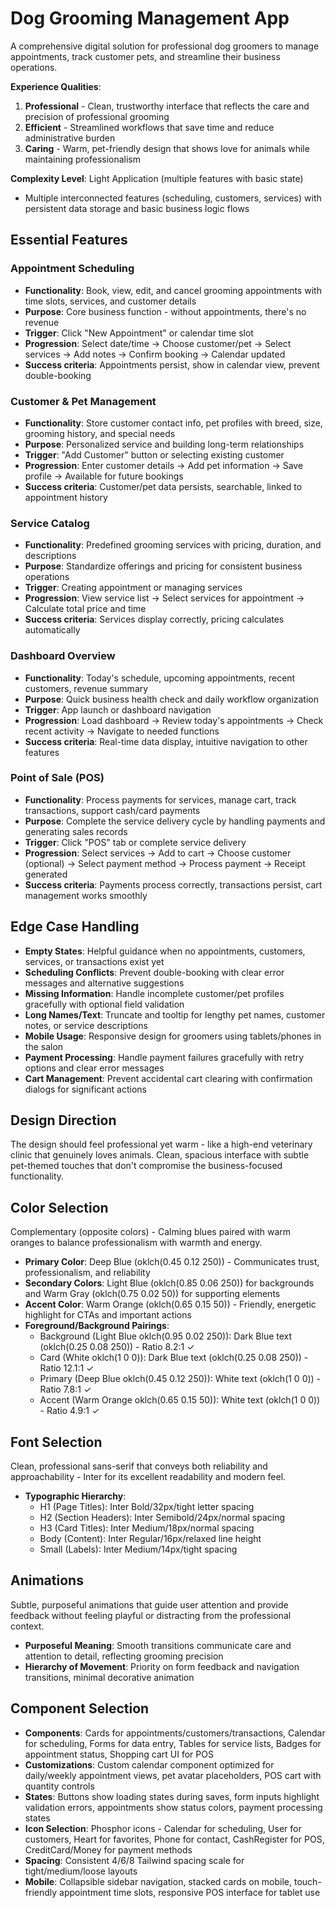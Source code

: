 # Dog Grooming Management App

A comprehensive digital solution for professional dog groomers to manage appointments, track customer pets, and streamline their business operations.

**Experience Qualities**: 
1. **Professional** - Clean, trustworthy interface that reflects the care and precision of professional grooming
2. **Efficient** - Streamlined workflows that save time and reduce administrative burden
3. **Caring** - Warm, pet-friendly design that shows love for animals while maintaining professionalism

**Complexity Level**: Light Application (multiple features with basic state)
- Multiple interconnected features (scheduling, customers, services) with persistent data storage and basic business logic flows

## Essential Features

### Appointment Scheduling
- **Functionality**: Book, view, edit, and cancel grooming appointments with time slots, services, and customer details
- **Purpose**: Core business function - without appointments, there's no revenue
- **Trigger**: Click "New Appointment" or calendar time slot
- **Progression**: Select date/time → Choose customer/pet → Select services → Add notes → Confirm booking → Calendar updated
- **Success criteria**: Appointments persist, show in calendar view, prevent double-booking

### Customer & Pet Management
- **Functionality**: Store customer contact info, pet profiles with breed, size, grooming history, and special needs
- **Purpose**: Personalized service and building long-term relationships
- **Trigger**: "Add Customer" button or selecting existing customer
- **Progression**: Enter customer details → Add pet information → Save profile → Available for future bookings
- **Success criteria**: Customer/pet data persists, searchable, linked to appointment history

### Service Catalog
- **Functionality**: Predefined grooming services with pricing, duration, and descriptions
- **Purpose**: Standardize offerings and pricing for consistent business operations
- **Trigger**: Creating appointment or managing services
- **Progression**: View service list → Select services for appointment → Calculate total price and time
- **Success criteria**: Services display correctly, pricing calculates automatically

### Dashboard Overview
- **Functionality**: Today's schedule, upcoming appointments, recent customers, revenue summary
- **Purpose**: Quick business health check and daily workflow organization
- **Trigger**: App launch or dashboard navigation
- **Progression**: Load dashboard → Review today's appointments → Check recent activity → Navigate to needed functions
- **Success criteria**: Real-time data display, intuitive navigation to other features

### Point of Sale (POS)
- **Functionality**: Process payments for services, manage cart, track transactions, support cash/card payments
- **Purpose**: Complete the service delivery cycle by handling payments and generating sales records
- **Trigger**: Click "POS" tab or complete service delivery
- **Progression**: Select services → Add to cart → Choose customer (optional) → Select payment method → Process payment → Receipt generated
- **Success criteria**: Payments process correctly, transactions persist, cart management works smoothly

## Edge Case Handling
- **Empty States**: Helpful guidance when no appointments, customers, services, or transactions exist yet
- **Scheduling Conflicts**: Prevent double-booking with clear error messages and alternative suggestions
- **Missing Information**: Handle incomplete customer/pet profiles gracefully with optional field validation
- **Long Names/Text**: Truncate and tooltip for lengthy pet names, customer notes, or service descriptions
- **Mobile Usage**: Responsive design for groomers using tablets/phones in the salon
- **Payment Processing**: Handle payment failures gracefully with retry options and clear error messages
- **Cart Management**: Prevent accidental cart clearing with confirmation dialogs for significant actions

## Design Direction
The design should feel professional yet warm - like a high-end veterinary clinic that genuinely loves animals. Clean, spacious interface with subtle pet-themed touches that don't compromise the business-focused functionality.

## Color Selection
Complementary (opposite colors) - Calming blues paired with warm oranges to balance professionalism with warmth and energy.

- **Primary Color**: Deep Blue (oklch(0.45 0.12 250)) - Communicates trust, professionalism, and reliability
- **Secondary Colors**: Light Blue (oklch(0.85 0.06 250)) for backgrounds and Warm Gray (oklch(0.75 0.02 50)) for supporting elements  
- **Accent Color**: Warm Orange (oklch(0.65 0.15 50)) - Friendly, energetic highlight for CTAs and important actions
- **Foreground/Background Pairings**:
  - Background (Light Blue oklch(0.95 0.02 250)): Dark Blue text (oklch(0.25 0.08 250)) - Ratio 8.2:1 ✓
  - Card (White oklch(1 0 0)): Dark Blue text (oklch(0.25 0.08 250)) - Ratio 12.1:1 ✓  
  - Primary (Deep Blue oklch(0.45 0.12 250)): White text (oklch(1 0 0)) - Ratio 7.8:1 ✓
  - Accent (Warm Orange oklch(0.65 0.15 50)): White text (oklch(1 0 0)) - Ratio 4.9:1 ✓

## Font Selection
Clean, professional sans-serif that conveys both reliability and approachability - Inter for its excellent readability and modern feel.

- **Typographic Hierarchy**: 
  - H1 (Page Titles): Inter Bold/32px/tight letter spacing
  - H2 (Section Headers): Inter Semibold/24px/normal spacing  
  - H3 (Card Titles): Inter Medium/18px/normal spacing
  - Body (Content): Inter Regular/16px/relaxed line height
  - Small (Labels): Inter Medium/14px/tight spacing

## Animations
Subtle, purposeful animations that guide user attention and provide feedback without feeling playful or distracting from the professional context.

- **Purposeful Meaning**: Smooth transitions communicate care and attention to detail, reflecting grooming precision
- **Hierarchy of Movement**: Priority on form feedback and navigation transitions, minimal decorative animation

## Component Selection
- **Components**: Cards for appointments/customers/transactions, Calendar for scheduling, Forms for data entry, Tables for service lists, Badges for appointment status, Shopping cart UI for POS
- **Customizations**: Custom calendar component optimized for daily/weekly appointment views, pet avatar placeholders, POS cart with quantity controls
- **States**: Buttons show loading states during saves, form inputs highlight validation errors, appointments show status colors, payment processing states
- **Icon Selection**: Phosphor icons - Calendar for scheduling, User for customers, Heart for favorites, Phone for contact, CashRegister for POS, CreditCard/Money for payment methods
- **Spacing**: Consistent 4/6/8 Tailwind spacing scale for tight/medium/loose layouts
- **Mobile**: Collapsible sidebar navigation, stacked cards on mobile, touch-friendly appointment time slots, responsive POS interface for tablet use